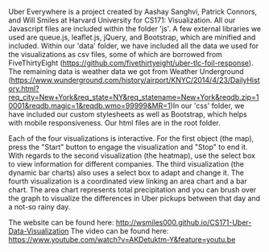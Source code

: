 Uber Everywhere is a project created by Aashay Sanghvi, Patrick Connors, and Will Smiles at Harvard University for CS171: Visualization.
All our Javascript files are included within the folder 'js'. A few external libraries we used are queue.js, leaflet.js, jQuery, and Bootstrap, which are minified and included. Within our 'data' folder, we have included all the data we used for the visualizations as csv files, some of which are borrowed from FiveThirtyEight (https://github.com/fivethirtyeight/uber-tlc-foil-response). The remaining data is weather data we got from Weather Underground (https://www.wunderground.com/history/airport/KNYC/2014/4/23/DailyHistory.html?req_city=New+York&req_state=NY&req_statename=New+York&reqdb.zip=10001&reqdb.magic=1&reqdb.wmo=99999&MR=1)In our 'css' folder, we have included our custom stylesheets as well as Bootstrap, which helps with mobile responsiveness. Our html files are in the root folder.

Each of the four visualizations is interactive. For the first object (the map), press the "Start" button to engage the visualization and "Stop" to end it. With regards to the second visualization (the heatmap), use the select box to view information for different companies. The third visualization (the dynamic bar charts) also uses a select box to adapt and change it. The fourth visualization is a coordinated view linking an area chart and a bar chart. The area chart represents total precipitation and you can brush over the graph to visualize the differences in Uber pickups between that day and a not-so rainy day.

The website can be found here: http://wsmiles000.github.io/CS171-Uber-Data-Visualization
The video can be found here: https://www.youtube.com/watch?v=AKDetuktm-Y&feature=youtu.be
